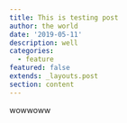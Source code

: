 ```yaml
---
title: This is testing post
author: the world
date: '2019-05-11'
description: well
categories:
  - feature
featured: false
extends: _layouts.post
section: content
---
```

wowwoww
